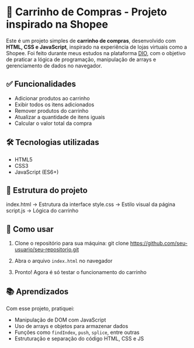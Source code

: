 # 🛒 Carrinho de Compras - Projeto inspirado na Shopee

Este é um projeto simples de **carrinho de compras**, desenvolvido com **HTML, CSS e JavaScript**, inspirado na experiência de lojas virtuais como a Shopee. Foi feito durante meus estudos na plataforma [DIO](https://www.dio.me), com o objetivo de praticar a lógica de programação, manipulação de arrays e gerenciamento de dados no navegador.

## ✅ Funcionalidades

- Adicionar produtos ao carrinho  
- Exibir todos os itens adicionados  
- Remover produtos do carrinho  
- Atualizar a quantidade de itens iguais  
- Calcular o valor total da compra  

## 🛠 Tecnologias utilizadas

- HTML5  
- CSS3  
- JavaScript (ES6+)

## 📁 Estrutura do projeto

index.html -> Estrutura da interface
style.css -> Estilo visual da página
script.js -> Lógica do carrinho


## 🚀 Como usar

1. Clone o repositório para sua máquina:
git clone https://github.com/seu-usuario/seu-repositorio.git

2. Abra o arquivo `index.html` no navegador  

3. Pronto! Agora é só testar o funcionamento do carrinho

## 📚 Aprendizados

Com esse projeto, pratiquei:

- Manipulação de DOM com JavaScript  
- Uso de arrays e objetos para armazenar dados  
- Funções como `findIndex`, `push`, `splice`, entre outras  
- Estruturação e separação do código HTML, CSS e JS
